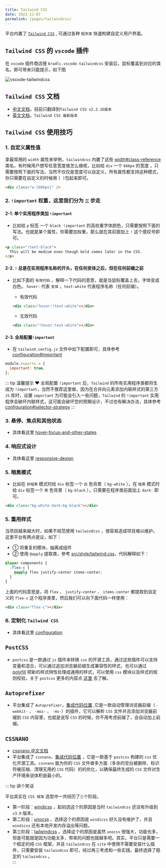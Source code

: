```yaml
---
title: Tailwind CSS
date: 2022-11-07
permalink: /pages/tailwindcss/
---
```


平台内置了 [`Tailwind CSS`](https://tailwindcss.com/docs/installation) , 可通过各种 `程序类` 快速构建自定义用户界面。

## `Tailwind CSS` 的 `vscode` 插件

在 `vscode` 插件商店搜 `bradlc.vscode-tailwindcss` 安装后，鼠标覆盖到对应的类名，即可带来只能提示，如下图

![vscode-tailwindcss](~@alias/img/guide/vscode-tailwindcss.png)

## `Tailwind CSS` 文档

- [中文文档](https://www.tailwindcss.cn/docs)，目前只翻译到`Tailwind CSS v2.2.16版本`
- [英文文档](https://tailwindcss.com/docs)，`Tailwind CSS 最新版本`

## `Tailwind CSS` 使用技巧

### 1. 自定义属性值

拿最常用的 `width` 属性来举例，`tailwindcss` 内置了这些 [width#class-reference](https://tailwindcss.com/docs/width#class-reference) 类名，有时候用户想写任意宽度值怎么做呢，比如给 `div` 一个 `666px` 的宽度 ，只需要按照下面的写法。当然不仅仅是宽度可以自定义，所有属性都支持这种模式，你只需要在自定义的时候用 `[ ]`包起来即可。

```html
<div class="w-[666px]" />
```

### 2. `!important` 权重，这里我们分为 `三` 步走

#### 2-1. 单个实用程序类加 `!important`

- 比如给 `p` 标签 一个 `black !important` 的高权重字体颜色，只需要按照下面的写法。也就是某个属性，你需要加权重，那么就在其前面加上 `!` 这个感叹号即可。

```html
<p class="!text-black">
  This will be medium even though bold comes later in the CSS.
</p>
```

#### 2-2. `!` 总是在实用程序名称的开头，在任何变体之后，但在任何前缀之前

- 比如下面的 `有效代码` ，解释一下代码的意思，就是当鼠标覆盖上去，字体变成白色。 `hover:` 代表 `变体` ，`text-white` 代表程序名称（任何前缀）。

  - 有效代码

  ```html
  <div class="hover:!text-white"></div>
  ```

  - 无效代码

  ```html
  <div class="!hover:text-white"></div>
  ```

#### 2-3. 全局配置`!important`

- 在 `tailwind.config.js` 文件中如下配置即可，具体参考 [configuration#important](https://tailwindcss.com/docs/configuration#important)

```js
module.exports = {
  important: true,
};
```

::: tip 温馨提示 ❤️
全局配置 `!important` 后，`Tailwind` 的所有实用程序类都将生成为 `!important`，当然不推荐这里做，因为在合并向元素添加内联样式的第三方 `JS` 库时，设置 `important` 为可能会引入一些问题，`Tailwind` 的 `!important` 实用程序会破坏内联样式，这可能会破坏您的预期设计，不过也有解决办法，具体参考 [configuration#selector-strategy](https://tailwindcss.com/docs/configuration#selector-strategy)
:::

### 3. 悬停、焦点和其他状态

- 具体看这里 [hover-focus-and-other-states](https://tailwindcss.com/docs/hover-focus-and-other-states)

### 4. 响应式设计

- 具体看这里 [responsive-design](https://tailwindcss.com/docs/responsive-design)

### 5. 暗黑模式

- 比如在 `非暗黑` 模式时给 `div` 标签一个 `白` 色背景（ `bg-white` ），在 `暗黑` 模式时给 `div` 标签一个 `黑` 色背景（ `bg-black` ），只需要在程序类前面加上 `dark:` 即可。

```html
<div class="bg-white dark:bg-black"></div>
```

### 5. 重用样式

当项目越来越大时，如果不规范使用 `tailwindcss` ，很容易造成项目难以维护。这里平台有两点提议，如下：

- ① 将重复的模块，抽离成组件
- ② 使用 `@apply` 提取类，参考 [src/style/tailwind.css](https://gitee.com/yiming_chang/vue-pure-admin/blob/main/src/style/tailwind.css#L5)，代码解释如下：

```css
@layer components {
  .flex-c {
    @apply flex justify-center items-center;
  }
}
```

上面的代码意思是，将 `flex` 、 `justify-center` 、 `items-center` 都提取到自定义的 `flex-c` 这个程序类里，然后我们可以向下面代码一样使用：

```html
<div class="flex-c"></div>
```

### 6. 定制化 `Tailwind CSS`

- 具体看这里 [configuration](https://tailwindcss.com/docs/configuration)

## `PostCSS`

- `postcss` 是一款通过 `js` 插件来转换 `css` 的开源工具，通过这些插件可以支持变量和混合，可以通过追加浏览器前缀生成兼容性的样式，也可以通过 [polyfill](https://zhuanlan.zhihu.com/p/71640183) 把新的样式特性处理成通用的样式，可以使用 `css` 模块以及样式的规则校验，关于 `postcss` 更多的内容点 [这里](https://github.com/postcss/postcss/blob/main/docs/README-cn.md) 去了解。

## `Autoprefixer`

- 平台集成了 `Autoprefixer`，[集成代码位置](https://gitee.com/yiming_chang/pure-admin-thin/blob/main/postcss.config.js#L5) ,它是一款自动管理浏览器前缀（`-webkit-` 、 `-moz-` 、 `-ms-`）的插件，它可以解析 `CSS` 文件并且添加浏览器前缀到 `CSS` 内容里，也就是说写 `CSS` 的时候，你不用考虑前缀了，会自动加上前缀。

## `CSSNANO`

- [cssnano 中文文档](https://www.cssnano.cn/)
- 平台集成了 `cssnano`，[集成代码位置](https://gitee.com/yiming_chang/pure-admin-thin/blob/main/postcss.config.js#L6) ，它是一款基于 `postcss` 构建的 `css` 优化开源工具。`cssnano` 能为你的 `CSS` 文件做多方面（多余的空白被删除、标识符被压缩、清理无用的 `CSS` 代码）的的优化，以确保最终生成的 `CSS` 文件对生产环境来说体积是最小的。

::: tip 讲个笑话

平台其实在 `CSS 框架` 选型中一共经历了`三`个阶段。

- 第一阶段：[windicss](https://windicss.org) ，起初选这个的原因是当时 `tailwindcss` 还没有升级到 `v3.0` 版本。
- 第二阶段：[unocss](https://github.com/unocss/unocss) ，选择这个的原因是 `windicss` 好久没有维护了，并且 `windicss` 还有本地开发内存溢出等问题。
- 第三阶段：[tailwindcss](https://tailwindcss.com/docs/installation) ，选择这个的原因是虽然 `unocss` 很强大，功能也多，但是可能就是因为功能太多，带来的问题也就越多吧。其实，平台只是需要一个稳定的纯 `CSS` 框架，并且 `tailwindcss` 在 `vite` 中使用不需要安装什么插件，只需要安装 `tailwindcss` 即可，经过再三考虑和一些实践，最终选择了稳定的 `tailwindcss` 。  
  :::
